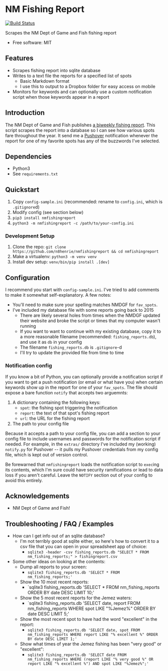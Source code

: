 # NM Fishing Report

[![Build
Status](https://travis-ci.org/n8henrie/nmfishingreport.svg?branch=master)](https://travis-ci.org/n8henrie/nmfishingreport)

Scrapes the NM Dept of Game and Fish fishing report

- Free software: MIT

## Features

- Scrapes fishing report into sqlite database
- Writes to a text file the reports for a specified list of spots
    - Basic Markdown format
    - I use this to output to a Dropbox folder for easy access on mobile
- Monitors for keywords and can optionally use a custom notification script
  when those keywords appear in a report

## Introduction

The NM Dept of Game and Fish publishes [a biweekly fishing
report](http://www.wildlife.state.nm.us/fishing/weekly-report/). This script
scrapes the report into a database so I can see how various spots fare
throughout the year. It send me a [Pushover](https://pushover.net/)
notification whenever the report for one of my favorite spots has any of the
buzzwords I've selected.

## Dependencies

- Python3
- See `requirements.txt`

## Quickstart

1. Copy `config-sample.ini` (recommended: rename to `config.ini`, which is
   `.gitignore`d)
1. Modify config (see section below)
1. `pip3 install nmfishingreport`
1. `python3 -m nmfishingreport -c /path/to/your-config.ini`

### Development Setup

1. Clone the repo: `git clone https://github.com/n8henrie/nmfishingreport && cd
   nmfishingreport`
1. Make a virtualenv: `python3 -m venv venv`
1. Install dev setup: `venv/bin/pip install .[dev]`

## Configuration

I recommend you start with `config-sample.ini`. I've tried to add comments to
make it somewhat self-explanatory. A few notes:

- You'll need to make sure your spelling matches NMDGF for `fav_spots`.
- I've included my database file with some reports going back to 2015
    - There are likely several holes from times when the NMDGF updated their
      website and broke the script or times that my computer wasn't running
    - If you want to want to continue with my existing database, copy it to a
      more reasonable filename (recommended: `fishing_reports.db`), and use it
      as `db` in your config
    - The filename `fishing_reports.db` is `.gitignore`-d
    - I'll try to update the provided file from time to time

### Notification config

If you know a bit of Python, you can optionally provide a notification script
if you want to get a push notification (or email or what have you) when certain
keywords show up in the report for one of your `fav_spots`. The file should
expose a bare function `notify` that accepts two arguemnts:

1. A dictionary containing the following keys:
    - `spot`: the fishing spot triggering the notification
    - `report`: the text of that spot's fishing report
    - `url`: the URL for the fishing report
1. The path to your config file

Because it accepts a path to your config file, you can add a section to your
config file to include usernames and passwords for the notification script if
needed. For example, in the `extras/` directory I've included my (working)
`notify.py` for Pushover -- it pulls my Pushover credentials from my config
file, which is kept out of version control.

Be forewarned that `nmfishingreport` loads the notification script to `exec`ing
its contents, which I'm sure could have security ramifications or lead to data
loss if you aren't careful. Leave the `NOTIFY` section out of your config to
avoid this entirely.

## Acknowledgements

- NM Dept of Game and Fish!

## Troubleshooting / FAQ / Examples

- How can I get info out of an sqlite database?
    - I'm not terribly good at sqlite either, so here's how to convert it to a
      csv file that you can open in your spreadsheet app of choice:
      - `sqlite3 -header -csv fishing_reports.db "SELECT * FROM nm_fishing_reports;" > fishingreport.csv`
- Some other ideas on looking at the contents:
    - Dump all reports to your screen:
        - `sqlite3 fishing_reports.db 'SELECT * FROM nm_fishing_reports;'`
    - Show the 10 most recent reports:
        - `sqlite3 fishing_reports.db 'SELECT * FROM nm_fishing_reports ORDER BY date DESC LIMIT 10;'
    - Show the 5 most recent reports for the Jemez waters:
        - `sqlite3 fishing_reports.db 'SELECT date, report FROM nm_fishing_reports WHERE spot LIKE "%Jemez%" ORDER BY date DESC LIMIT 5;'
    - Show the most recent spot to have had the word "excellent" in the report:
        - `sqlite3 fishing_reports.db 'SELECT date, spot FROM nm_fishing_reports WHERE report LIKE "% excellent %" ORDER BY date DESC LIMIT 1;'`
    - Show what times of year the Jemez fishing has been "very good" or
      "excellent":
        - `sqlite3 fishing_reports.db 'SELECT date FROM nm_fishing_reports WHERE (report LIKE "% very good %" OR report LIKE "% excellent %") AND spot LIKE "%Jemez%";'`
